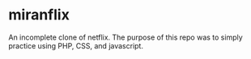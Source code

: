 # miranflix

An incomplete clone of netflix. The purpose of this repo was to simply practice using PHP, CSS, and javascript.
